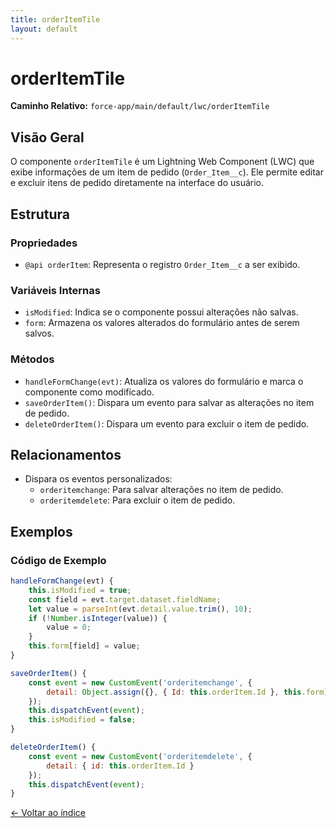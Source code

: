 ```yaml
---
title: orderItemTile
layout: default
---
```


# orderItemTile

**Caminho Relativo:** `force-app/main/default/lwc/orderItemTile`

## Visão Geral
O componente `orderItemTile` é um Lightning Web Component (LWC) que exibe informações de um item de pedido (`Order_Item__c`). Ele permite editar e excluir itens de pedido diretamente na interface do usuário.

## Estrutura
### Propriedades
- `@api orderItem`: Representa o registro `Order_Item__c` a ser exibido.

### Variáveis Internas
- `isModified`: Indica se o componente possui alterações não salvas.
- `form`: Armazena os valores alterados do formulário antes de serem salvos.

### Métodos
- `handleFormChange(evt)`: Atualiza os valores do formulário e marca o componente como modificado.
- `saveOrderItem()`: Dispara um evento para salvar as alterações no item de pedido.
- `deleteOrderItem()`: Dispara um evento para excluir o item de pedido.

## Relacionamentos
- Dispara os eventos personalizados:
  - `orderitemchange`: Para salvar alterações no item de pedido.
  - `orderitemdelete`: Para excluir o item de pedido.

## Exemplos
### Código de Exemplo
```javascript
handleFormChange(evt) {
    this.isModified = true;
    const field = evt.target.dataset.fieldName;
    let value = parseInt(evt.detail.value.trim(), 10);
    if (!Number.isInteger(value)) {
        value = 0;
    }
    this.form[field] = value;
}

saveOrderItem() {
    const event = new CustomEvent('orderitemchange', {
        detail: Object.assign({}, { Id: this.orderItem.Id }, this.form)
    });
    this.dispatchEvent(event);
    this.isModified = false;
}

deleteOrderItem() {
    const event = new CustomEvent('orderitemdelete', {
        detail: { id: this.orderItem.Id }
    });
    this.dispatchEvent(event);
}
```

[← Voltar ao índice](index.md)